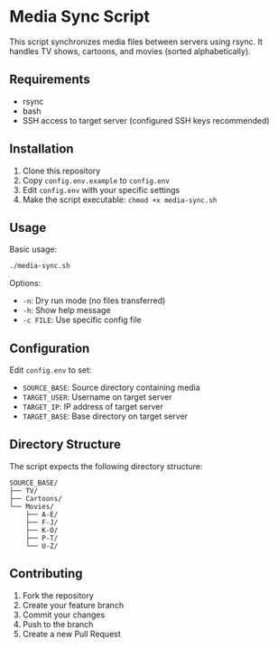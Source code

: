 # Media Sync Script

This script synchronizes media files between servers using rsync. It handles TV shows, cartoons, and movies (sorted alphabetically).

## Requirements

- rsync
- bash
- SSH access to target server (configured SSH keys recommended)

## Installation

1. Clone this repository
2. Copy `config.env.example` to `config.env`
3. Edit `config.env` with your specific settings
4. Make the script executable: `chmod +x media-sync.sh`

## Usage

Basic usage:
```bash
./media-sync.sh
```

Options:
- `-n`: Dry run mode (no files transferred)
- `-h`: Show help message
- `-c FILE`: Use specific config file

## Configuration

Edit `config.env` to set:
- `SOURCE_BASE`: Source directory containing media
- `TARGET_USER`: Username on target server
- `TARGET_IP`: IP address of target server
- `TARGET_BASE`: Base directory on target server

## Directory Structure

The script expects the following directory structure:
```
SOURCE_BASE/
├── TV/
├── Cartoons/
└── Movies/
    ├── A-E/
    ├── F-J/
    ├── K-O/
    ├── P-T/
    └── U-Z/
```

## Contributing

1. Fork the repository
2. Create your feature branch
3. Commit your changes
4. Push to the branch
5. Create a new Pull Request
